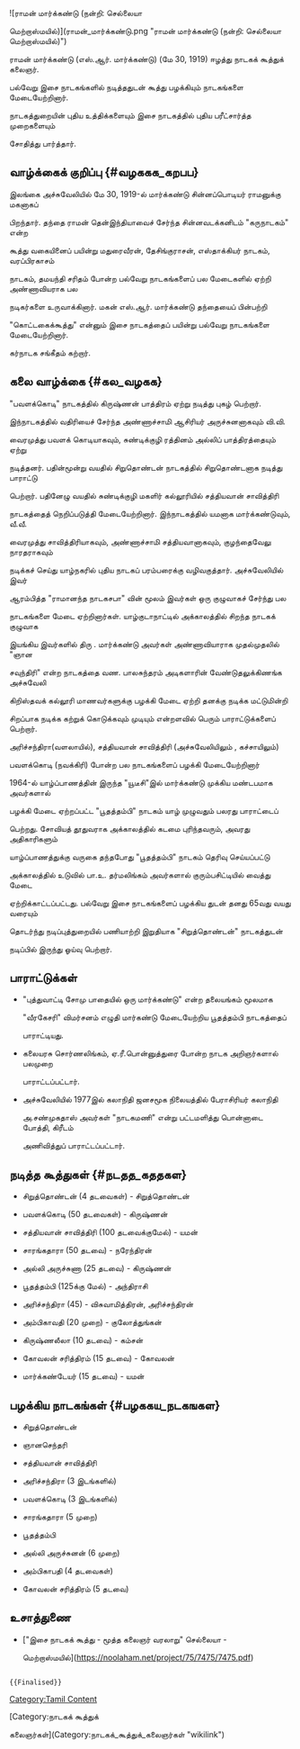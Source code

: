 ![ராமன் மார்க்கண்டு (நன்றி: செல்லையா
மெற்றாஸ்மயில்)](ராமன்_மார்க்கண்டு.png "ராமன் மார்க்கண்டு (நன்றி: செல்லையா மெற்றாஸ்மயில்)")
ராமன் மார்க்கண்டு (எஸ்.ஆர். மார்க்கண்டு) (மே 30, 1919) ஈழத்து நாடகக் கூத்துக் கலைஞர்.
பல்வேறு இசை நாடகங்களில் நடித்ததுடன் கூத்து பழக்கியும் நாடகங்களை மேடையேற்றினார்.
நாடகத்துறையின் புதிய உத்திக்களையும் இசை நாடகத்தில் புதிய பரீட்சார்த்த முறைகளையும்
சோதித்து பார்த்தார்.

## வாழ்க்கைக் குறிப்பு {#வழககக_கறபப}

இலங்கை அச்சுவேலியில் மே 30, 1919-ல் மார்க்கண்டு சின்னப்பொடியர் ராமனுக்கு மகனாகப்
பிறந்தார். தந்தை ராமன் தென்இந்தியாவைச் சேர்ந்த சின்னவடக்கனிடம் \"கருநாடகம்\" என்ற
கூத்து வகையினைப் பயின்று மதுரைவீரன், தேசிங்குராசன், எஸ்தாக்கியர் நாடகம், வரப்பிரகாசம்
நாடகம், தமயந்தி சரிதம் போன்ற பல்வேறு நாடகங்களைப் பல மேடைகளில் ஏற்றி அண்ணாவியராக பல
நடிகர்களை உருவாக்கினார். மகன் எஸ்.ஆர். மார்க்கண்டு தந்தையைப் பின்பற்றி
\"கொட்டகைக்கூத்து\" என்னும் இசை நாடகத்தைப் பயின்று பல்வேறு நாடகங்களை மேடையேற்றினார்.
கர்நாடக சங்கீதம் கற்றார்.

## கலை வாழ்க்கை {#கல_வழகக}

\"பவளக்கொடி\" நாடகத்தில் கிருஷ்ணன் பாத்திரம் ஏற்று நடித்து புகழ் பெற்றார்.
இந்நாடகத்தில் வதிரியைச் சேர்ந்த அண்ணாச்சாமி ஆசிரியர் அருச்சுனனாகவும் வி.வி.
வைரமுத்து பவளக் கொடியாகவும், சுண்டிக்குழி ரத்தினம் அல்லிப் பாத்திரத்தையும் ஏற்று
நடித்தனர். பதின்மூன்று வயதில் சிறுதொண்டன் நாடகத்தில் சிறுதொண்டனாக நடித்து பாராட்டு
பெற்றார். பதினேழு வயதில் சுண்டிக்குழி மகளிர் கல்லூரியில் சத்தியவான் சாவித்திரி
நாடகத்தைத் நெறிப்படுத்தி மேடையேற்றினார். இந்நாடகத்தில் யமனாக மார்க்கண்டுவும், வீ.வீ.
வைரமுத்து சாவித்திரியாகவும், அண்ணாச்சாமி சத்தியவானாகவும், குழந்தைவேலு நாரதராகவும்
நடிக்கச் செய்து யாழ்நகரில் புதிய நாடகப் பரம்பரைக்கு வழிவகுத்தார். அச்சுவேலியில் இவர்
ஆரம்பித்த \"ராமானந்த நாடகசபா\" வின் மூலம் இவர்கள் ஒரு குழுவாகச் சேர்ந்து பல
நாடகங்களை மேடை ஏற்றினார்கள். யாழ்குடாநாட்டில் அக்காலத்தில் சிறந்த நாடகக் குழுவாக
இயங்கிய இவர்களில் திரு . மார்க்கண்டு அவர்கள் அண்ணாவியாராக முதல்முதலில் \"ஞான
சவுந்திரி\" என்ற நாடகத்தை வண. பாலசுந்தரம் அடிகளாரின் வேண்டுதலுக்கிணங்க அச்சுவேலி
கிறிஸ்தவக் கல்லூரி மாணவர்களுக்கு பழக்கி மேடை ஏற்றி தனக்கு நடிக்க மட்டுமின்றி
சிறப்பாக நடிக்க கற்றுக் கொடுக்கவும் முடியும் என்றளவில் பெரும் பாராட்டுக்களைப் பெற்றார்.
அரிச்சந்திரா(வளலாயில்), சத்தியவான் சாவித்திரி (அச்சுவேலியிலும் , கச்சாயிலும்)
பவளக்கொடி (நவக்கிரி) போன்ற பல நாடகங்களைப் பழக்கி மேடையேற்றினார்

1964-ல் யாழ்ப்பாணத்தின் இருந்த \"யூடீசி\"இல் மார்க்கண்டு முக்கிய மண்டபமாக அவர்களால்
பழக்கி மேடை ஏற்றப்பட்ட \"பூதத்தம்பி\" நாடகம் யாழ் முழுவதும் பலரது பாராட்டைப்
பெற்றது. சோவியத் தூதுவராக அக்காலத்தில் கடமை புரிந்தவரும், அவரது அதிகாரிகளும்
யாழ்ப்பாணத்துக்கு வருகை தந்தபோது \"பூதத்தம்பி\" நாடகம் தெரிவு செய்யப்பட்டு
அக்காலத்தில் உடுவில் பா.உ. தர்மலிங்கம் அவர்களால் குரும்பசிட்டியில் வைத்து மேடை
ஏற்றிக்காட்டப்பட்டது. பல்வேறு இசை நாடகங்களைப் பழக்கிய துடன் தனது 65வது வயது வரையும்
தொடர்ந்து நடிப்புத்துறையில் பணியாற்றி இறுதியாக \"சிறுத்தொண்டன்\" நாடகத்துடன்
நடிப்பில் இருந்து ஓய்வு பெற்றார்.

## பாராட்டுக்கள்

-   \"புத்துவாட்டி சோமு பாதையில் ஒரு மார்க்கண்டு\" என்ற தலையங்கம் மூலமாக
    \"வீரகேசரி\" விமர்சனம் எழுதி மார்கண்டு மேடையேற்றிய பூதத்தம்பி நாடகத்தைப்
    பாராட்டியது.
-   கலையரசு சொர்ணலிங்கம், ஏ.ரீ.பொன்னுத்துரை போன்ற நாடக அறிஞர்களால் பலமுறை
    பாராட்டப்பட்டார்.
-   அச்சுவேலியில் 1977இல் கலாநிதி ஜனசமூக நிலையத்தில் பேராசிரியர் கலாநிதி
    அ.சண்முகதாஸ் அவர்கள் \"நாடகமணி\" என்று பட்டமளித்து பொன்னாடை போத்தி, கிரீடம்
    அணிவித்துப் பாராட்டப்பட்டார்.

## நடித்த கூத்துகள் {#நடதத_கததகள}

-   சிறுத்தொண்டன் (4 தடவைகள்) - சிறுத்தொண்டன்
-   பவளக்கொடி (50 தடவைகள்) - கிருஷ்ணன்
-   சத்தியவான் சாவித்திரி (100 தடவைக்குமேல்) - யமன்
-   சாரங்கதாரா (50 தடவை) - நரேந்திரன்
-   அல்லி அருச்சுணா (25 தடவை) - கிருஷ்ணன்
-   பூதத்தம்பி (125க்கு மேல்) - அந்திராசி
-   அரிச்சந்திரா (45) - விசுவாமித்திரன், அரிச்சந்திரன்
-   அம்பிகாவதி (20 முறை) - குலோத்துங்கன்
-   கிருஷ்ணலீலா (10 தடவை) - கம்சன்
-   கோவலன் சரித்திரம் (15 தடவை) - கோவலன்
-   மார்க்கண்டேயர் (15 தடவை) - யமன்

## பழக்கிய நாடகங்கள் {#பழககய_நடகஙகள}

-   சிறுத்தொண்டன்
-   ஞானசெந்தரி
-   சத்தியவான் சாவித்திரி
-   அரிச்சந்திரா (3 இடங்களில்)
-   பவளக்கொடி (3 இடங்களில்)
-   சாரங்கதாரா (5 முறை)
-   பூதத்தம்பி
-   அல்லி அருச்சுனன் (6 முறை)
-   அம்பிகாபதி (4 தடவைகள்)
-   கோவலன் சரித்திரம் (5 தடவை)

## உசாத்துணை

-   [\"இசை நாடகக் கூத்து - மூத்த கலைஞர் வரலாறு\" செல்லையா -
    மெற்றாஸ்மயில்](https://noolaham.net/project/75/7475/7475.pdf)

```{=mediawiki}
{{Finalised}}
```
[Category:Tamil Content](Category:Tamil_Content "wikilink")
[Category:நாடகக் கூத்துக்
கலைஞர்கள்](Category:நாடகக்_கூத்துக்_கலைஞர்கள் "wikilink")
